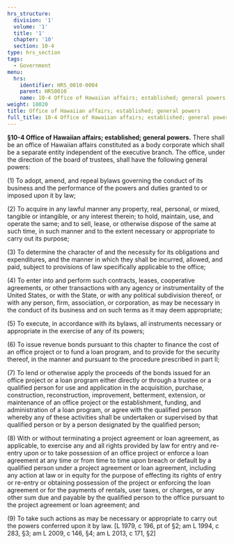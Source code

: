 ```yaml
---
hrs_structure:
  division: '1'
  volume: '1'
  title: '1'
  chapter: '10'
  section: 10-4
type: hrs_section
tags:
  - Government
menu:
  hrs:
    identifier: HRS_0010-0004
    parent: HRS0010
    name: 10-4 Office of Hawaiian affairs; established; general powers
weight: 18020
title: Office of Hawaiian affairs; established; general powers
full_title: 10-4 Office of Hawaiian affairs; established; general powers
---
```

**§10-4 Office of Hawaiian affairs; established; general powers.** There shall be an office of Hawaiian affairs constituted as a body corporate which shall be a separate entity independent of the executive branch. The office, under the direction of the board of trustees, shall have the following general powers:

(1) To adopt, amend, and repeal bylaws governing the conduct of its business and the performance of the powers and duties granted to or imposed upon it by law;

(2) To acquire in any lawful manner any property, real, personal, or mixed, tangible or intangible, or any interest therein; to hold, maintain, use, and operate the same; and to sell, lease, or otherwise dispose of the same at such time, in such manner and to the extent necessary or appropriate to carry out its purpose;

(3) To determine the character of and the necessity for its obligations and expenditures, and the manner in which they shall be incurred, allowed, and paid, subject to provisions of law specifically applicable to the office;

(4) To enter into and perform such contracts, leases, cooperative agreements, or other transactions with any agency or instrumentality of the United States, or with the State, or with any political subdivision thereof, or with any person, firm, association, or corporation, as may be necessary in the conduct of its business and on such terms as it may deem appropriate;

(5) To execute, in accordance with its bylaws, all instruments necessary or appropriate in the exercise of any of its powers;

(6) To issue revenue bonds pursuant to this chapter to finance the cost of an office project or to fund a loan program, and to provide for the security thereof, in the manner and pursuant to the procedure prescribed in part II;

(7) To lend or otherwise apply the proceeds of the bonds issued for an office project or a loan program either directly or through a trustee or a qualified person for use and application in the acquisition, purchase, construction, reconstruction, improvement, betterment, extension, or maintenance of an office project or the establishment, funding, and administration of a loan program, or agree with the qualified person whereby any of these activities shall be undertaken or supervised by that qualified person or by a person designated by the qualified person;

(8) With or without terminating a project agreement or loan agreement, as applicable, to exercise any and all rights provided by law for entry and re-entry upon or to take possession of an office project or enforce a loan agreement at any time or from time to time upon breach or default by a qualified person under a project agreement or loan agreement, including any action at law or in equity for the purpose of effecting its rights of entry or re-entry or obtaining possession of the project or enforcing the loan agreement or for the payments of rentals, user taxes, or charges, or any other sum due and payable by the qualified person to the office pursuant to the project agreement or loan agreement; and

(9) To take such actions as may be necessary or appropriate to carry out the powers conferred upon it by law. [L 1979, c 196, pt of §2; am L 1994, c 283, §3; am L 2009, c 146, §4; am L 2013, c 171, §2]